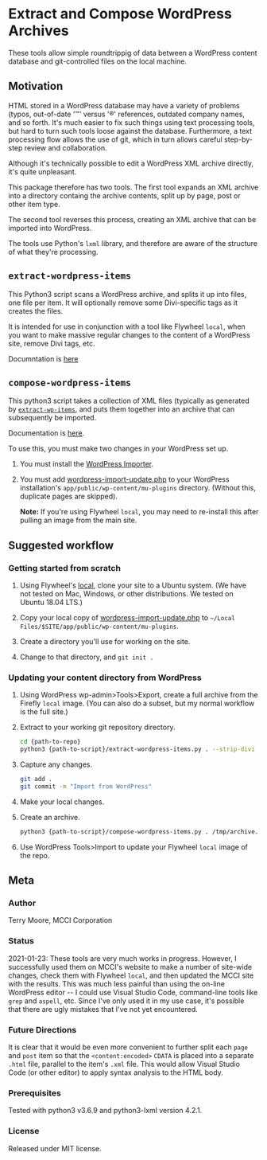 # Extract and Compose WordPress Archives

These tools allow simple roundtrippig of data between a WordPress content database and git-controlled files on the local machine.

## Motivation

HTML stored in a WordPress database may have a variety of problems (typos, out-of-date '™' versus '&reg;' references, outdated company names, and so forth. It's much easier to fix such things using text processing tools, but hard to turn such tools loose against the database. Furthermore, a text processing flow allows the use of git, which in turn allows careful step-by-step review and collaboration.

Although it's technically possible to edit a WordPress XML archive directly, it's quite unpleasant.

This package therefore has two tools. The first tool expands an XML archive into a directory containg the archive contents, split up by page, post or other item type.

The second tool reverses this process, creating an XML archive that can be imported into WordPress.

The tools use Python's `lxml` library, and therefore are aware of the structure of what they're processing.

## `extract-wordpress-items`

This Python3 script scans a WordPress archive, and splits it up into files, one file per item. It will optionally remove some Divi-specific tags as it creates the files.

It is intended for use in conjunction with a tool like Flywheel `local`, when you want to make massive regular changes to the content of a WordPress site, remove Divi tags, etc.

Documntation is [here](doc/extract-wordpress-items.md)

## `compose-wordpress-items`

This python3 script takes a collection of XML files (typically as generated by [`extract-wp-items`](#extract-wordpress-items), and puts them together into an archive that can subsequently be imported.

Documentation is [here](doc/compose-wordpress-items.md).

To use this, you must make two changes in your WordPress set up.

1. You must install the [WordPress Importer](https://wordpress.org/plugins/wordpress-importer/).
2. You must add [wordpress-import-update.php][1] to your WordPress installation's `app/public/wp-content/mu-plugins` directory. (Without this, duplicate pages are skipped).

   **Note:** If you're using Flywheel `local`, you may need to re-install this after pulling an image from the main site.

[1]: https://gist.github.com/terrillmoore/70f7fefde462dc632515db28cc78a07a

## Suggested workflow

### Getting started from scratch

1. Using Flywheel's [local](https://localwp.com/), clone your site to a Ubuntu system. (We have not tested on Mac, Windows, or other distributions. We tested on Ubuntu 18.04 LTS.)

2. Copy your local copy of [wordpress-import-update.php][1] to `~/Local Files/$SITE/app/public/wp-content/mu-plugins`.

3. Create a directory you'll use for working on the site.

4. Change to that directory, and `git init .`

### Updating your content directory from WordPress

1. Using WordPress wp-admin>Tools>Export, create a full archive from the Firefly `local` image. (You can also do a subset, but my normal workflow is the full site.)

2. Extract to your working git repository directory.

    ```bash
    cd {path-to-repo}
    python3 {path-to-script}/extract-wordpress-items.py . --strip-divi
    ```
3. Capture any changes.

    ```bash
    git add .
    git commit -m "Import from WordPress"
    ```
4. Make your local changes.

5. Create an archive.

    ```bash
    python3 {path-to-script}/compose-wordpress-items.py . /tmp/archive.xml
    ```

6. Use WordPress Tools>Import to update your Flywheel `local` image of the repo.

## Meta

### Author

Terry Moore, MCCI Corporation

### Status

2021-01-23: These tools are very much works in progress. However, I successfully used them on MCCI's website to make a number of site-wide changes, check them with Flywheel `local`, and then updated the MCCI site with the results. This was much less painful than using the on-line WordPress editor -- I could use Visual Studio Code, command-line tools like `grep` and `aspell`, etc. Since I've only used it in my use case, it's possible that there are ugly mistakes that I've not yet encountered.

### Future Directions

It is clear that it would be even more convenient to further split each `page` and `post` item so that the `<content:encoded>` `CDATA` is placed into a separate `.html` file, parallel to the item's `.xml` file. This would allow Visual Studio Code (or other editor) to apply syntax analysis to the HTML body.

### Prerequisites

Tested with python3 v3.6.9 and python3-lxml version 4.2.1.

### License

Released under MIT license.

